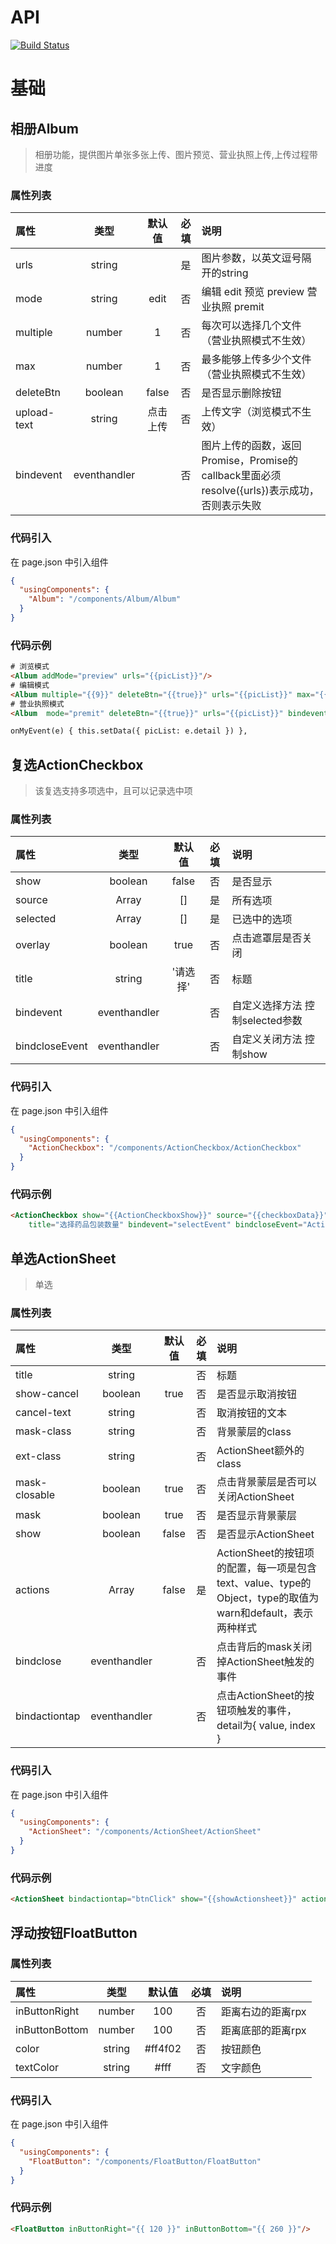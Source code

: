# API

[![Build Status](https://travis-ci.org/lifei6671/mindoc.svg?branch=master)](https://www.gulpjs.com.cn/)



# 基础

## 相册Album

> 相册功能，提供图片单张多张上传、图片预览、营业执照上传,上传过程带进度


### 属性列表

| 属性 | 类型 | 默认值 | 必填 | 说明 |
| :-----| :----: | :----: | :----:| :----|
| urls | string |  | 是 | 图片参数，以英文逗号隔开的string |
| mode | string | edit | 否 | 编辑 edit 预览 preview 营业执照 premit |
| multiple | number | 1 | 否 | 每次可以选择几个文件（营业执照模式不生效） |
| max | number | 1 | 否 | 最多能够上传多少个文件 （营业执照模式不生效） |
| deleteBtn | boolean | false | 否 | 是否显示删除按钮 |
| upload-text | string | 点击上传 | 否 | 上传文字（浏览模式不生效） |
| bindevent | eventhandler |  | 否 | 图片上传的函数，返回Promise，Promise的callback里面必须resolve({urls})表示成功，否则表示失败 |


### 代码引入
在 page.json 中引入组件

```json
{
  "usingComponents": {
    "Album": "/components/Album/Album"
  }
}
```

### 代码示例
```html
# 浏览模式 
<Album addMode="preview" urls="{{picList}}"/>
# 编辑模式 
<Album multiple="{{9}}" deleteBtn="{{true}}" urls="{{picList}}" max="{{50}}" bindevent="onMyEvent" />
# 营业执照模式  
<Album  mode="premit" deleteBtn="{{true}}" urls="{{picList}}" bindevent="onMyEvent" />

onMyEvent(e) { this.setData({ picList: e.detail }) },
```



## 复选ActionCheckbox

> 该复选支持多项选中，且可以记录选中项


### 属性列表

| 属性 | 类型 | 默认值 | 必填 | 说明 |
| :-----| :----: | :----: | :----:| :----|
| show | boolean | false | 否 | 是否显示 |
| source | Array | [] | 是 | 所有选项 |
| selected | Array | [] | 是 | 已选中的选项 |
| overlay | boolean | true | 否 | 点击遮罩层是否关闭 |
| title | string | '请选择' | 否 | 标题 |
| bindevent | eventhandler |   | 否 | 自定义选择方法 控制selected参数 |
| bindcloseEvent | eventhandler |  | 否 | 自定义关闭方法 控制show |


### 代码引入
在 page.json 中引入组件

```json
{
  "usingComponents": {
    "ActionCheckbox": "/components/ActionCheckbox/ActionCheckbox"
  }
}
```

### 代码示例
```html
<ActionCheckbox show="{{ActionCheckboxShow}}" source="{{checkboxData}}" selected="{{picListSelect}}"
    title="选择药品包装数量" bindevent="selectEvent" bindcloseEvent="ActionCheckboxClose" />
```



## 单选ActionSheet

> 单选

### 属性列表

| 属性 | 类型 | 默认值 | 必填 | 说明 |
| :-----| :----: | :----: | :----:| :----|
| title | string |  | 否 | 标题 |
| show-cancel | boolean | true | 否 | 是否显示取消按钮 |
| cancel-text | string | | 否 | 取消按钮的文本 |
| mask-class | string | | 否 | 背景蒙层的class |
| ext-class | string | | 否 | ActionSheet额外的class |
| mask-closable | boolean | true  | 否 | 点击背景蒙层是否可以关闭ActionSheet|
| mask | boolean | true | 否 | 是否显示背景蒙层 |
| show | boolean | false | 否 | 是否显示ActionSheet |
| actions | Array | false | 是 | ActionSheet的按钮项的配置，每一项是包含text、value、type的Object，type的取值为warn和default，表示两种样式 |
| bindclose | eventhandler | | 否 | 点击背后的mask关闭掉ActionSheet触发的事件 |
| bindactiontap | eventhandler | | 否 | 点击ActionSheet的按钮项触发的事件，detail为{ value, index } |


### 代码引入
在 page.json 中引入组件

```json
{
  "usingComponents": {
    "ActionSheet": "/components/ActionSheet/ActionSheet"
  }
}
```

### 代码示例
```html
<ActionSheet bindactiontap="btnClick" show="{{showActionsheet}}" actions="{{groups}}" title="这是一个标题，可以为一行或者两行。"/>
```


## 浮动按钮FloatButton
### 属性列表

| 属性 | 类型 | 默认值 | 必填 | 说明 |
| :-----| :----: | :----: | :----:| :----|
| inButtonRight | number | 100 | 否 | 距离右边的距离rpx |
| inButtonBottom | number | 100 | 否 | 距离底部的距离rpx |
| color | string | #ff4f02 | 否 | 按钮颜色 |
| textColor | string | #fff | 否 | 文字颜色 |

### 代码引入
在 page.json 中引入组件

```json
{
  "usingComponents": {
    "FloatButton": "/components/FloatButton/FloatButton"
  }
}
```

### 代码示例
```html
<FloatButton inButtonRight="{{ 120 }}" inButtonBottom="{{ 260 }}"/>
```
